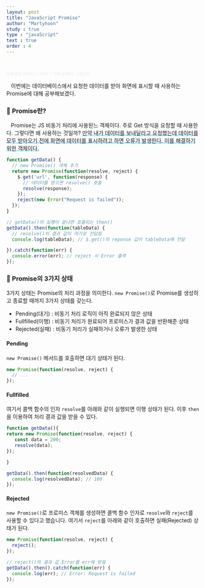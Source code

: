 ```yaml
---
layout: post
title: "JavaScript Promise"
author: "Martyhoon"
study : true
type : "javaScript"
text : true
order : 4
---
```


<br>

<p style="font-size : 10px; color : #e9e9e9" > 아래 글은 공부하고 기억하기 위해 남겨놓는 글입니다 </p>


&nbsp;&nbsp; 이번에는 데이터베이스에서 요청한 데이터를 받아 화면에 표시할 때 사용하는 Promise에 대해 공부해보겠다. 

### &#128310; Promise란?

&nbsp;&nbsp; Promise는 JS 비동기 처리에 사용된느 객체이다. 주로 Get 방식을 요청할 때 사용한다. 그렇다면 왜 사용하는 것일까? <span style ="border-bottom : 3px soild #be4e7f8; box-shadow : inset 0 -4px 0 #b4e7f8;"> 만약 내가 데이터를 보내달라고 요청했는데 데이터를 모두 받아오기 전에 화면에 데이터를 표시하려고 하면 오류가 발생한다. 이를 해결하기 위한 객체이다.</span>

```js
function getData() {
  // new Promise() 객체 추가
  return new Promise(function(resolve, reject) {
    $.get('url', function(response) {
      // 데이터를 받으면 resolve() 호출
      resolve(response);
    });
    reject(new Error("Request is failed"));
  });
}

// getData()의 실행이 끝나면 호출되는 then()
getData().then(function(tableData) {
  // resolve()의 결과 값이 여기로 전달됨
  console.log(tableData); // $.get()의 reponse 값이 tableData에 전달 

}).catch(function(err) {
  console.error(err); // reject 시 Error 출력
});
```
### &#128310; Promise의 3가지 상태 

3가지 상태는 Promise의 처리 과정을 의미한다. `new Promise()`로 Promise를 생성하고 종료할 때까지 3가지 상태를 갖는다.

* Pending(대기) : 비동기 처리 로직이 아직 완료되지 않은 상태
* Fullfilled(이행) : 비동기 처리가 완료되어 프로미스가 결과 값을 반환해준 상태
* Rejected(실패) : 비동기 처리가 실패하거나 오류가 발생한 상태 

#### Pending

`new Promise()` 메서드를 호출하면 대기 상태가 된다.

```js
new Promise(function(resolve, reject) {
  // ...
});
```

#### Fullfilled

여기서 콜백 함수의 인자 `resolve`를 아래와 같이 실행되면 이행 상태가 된다. 이후 `then`을 이용하여 처리 결과 값을 받을 수 있다.
```js
function getData(){
return new Promise(function(resolve, reject) {
   const data = 200;
   resolve(data);
});

}

getData().then(function(resolvedData) {
  console.log(resolvedData); // 100
});

```

#### Rejected

`new Promise()`로 프로미스 객체를 생성하면 콜백 함수 인자로 `resolve`와 `reject`를 사용할 수 있다고 했습니다. 여기서 `reject`를 아래와 같이 호출하면 실패(Rejected) 상태가 된다.

```js
new Promise(function(resolve, reject) {
  reject();
});

```

```js
// reject()의 결과 값 Error를 err에 받음
getData().then().catch(function(err) {
  console.log(err); // Error: Request is failed
});

```
